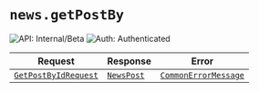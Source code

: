 # `news.getPostBy`

![API: Internal/Beta](https://img.shields.io/static/v1?label=API&message=Internal/Beta&color=red&style=flat-square)
![Auth: Authenticated](https://img.shields.io/static/v1?label=Auth&message=Authenticated&color=informational&style=flat-square)



| Request | Response | Error |
|---------|----------|-------|
|<code><a href='#getpostbyidrequest'>GetPostByIdRequest</a></code>|<code><a href='#newspost'>NewsPost</a></code>|<code><a href='/docs/reference/dk.sdu.cloud.CommonErrorMessage.md'>CommonErrorMessage</a></code>|



